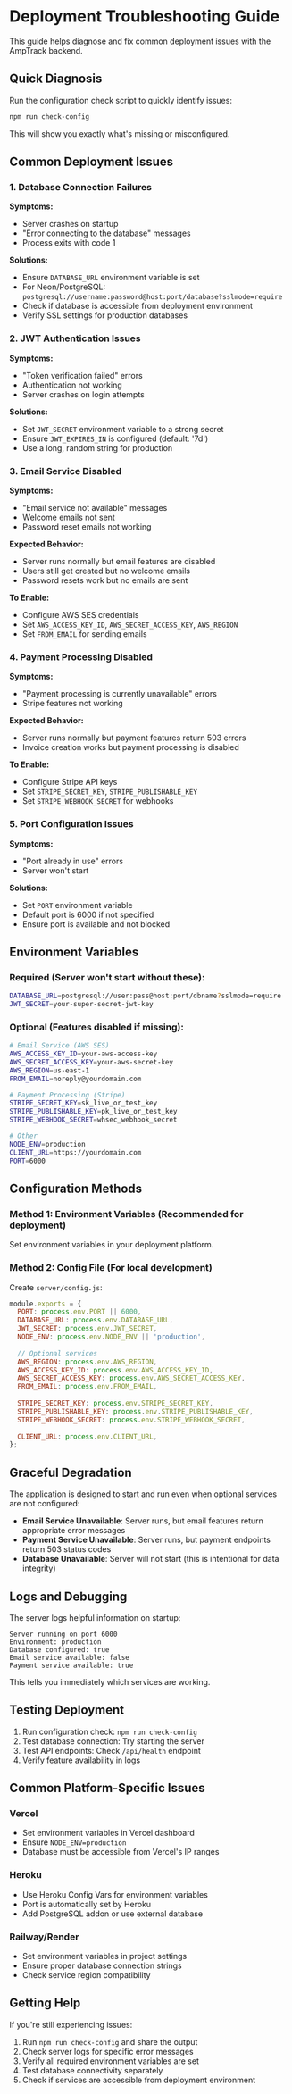 # Deployment Troubleshooting Guide

This guide helps diagnose and fix common deployment issues with the AmpTrack backend.

## Quick Diagnosis

Run the configuration check script to quickly identify issues:

```bash
npm run check-config
```

This will show you exactly what's missing or misconfigured.

## Common Deployment Issues

### 1. Database Connection Failures

**Symptoms:**
- Server crashes on startup
- "Error connecting to the database" messages
- Process exits with code 1

**Solutions:**
- Ensure `DATABASE_URL` environment variable is set
- For Neon/PostgreSQL: `postgresql://username:password@host:port/database?sslmode=require`
- Check if database is accessible from deployment environment
- Verify SSL settings for production databases

### 2. JWT Authentication Issues

**Symptoms:**
- "Token verification failed" errors
- Authentication not working
- Server crashes on login attempts

**Solutions:**
- Set `JWT_SECRET` environment variable to a strong secret
- Ensure `JWT_EXPIRES_IN` is configured (default: '7d')
- Use a long, random string for production

### 3. Email Service Disabled

**Symptoms:**
- "Email service not available" messages
- Welcome emails not sent
- Password reset emails not working

**Expected Behavior:**
- Server runs normally but email features are disabled
- Users still get created but no welcome emails
- Password resets work but no emails are sent

**To Enable:**
- Configure AWS SES credentials
- Set `AWS_ACCESS_KEY_ID`, `AWS_SECRET_ACCESS_KEY`, `AWS_REGION`
- Set `FROM_EMAIL` for sending emails

### 4. Payment Processing Disabled

**Symptoms:**
- "Payment processing is currently unavailable" errors
- Stripe features not working

**Expected Behavior:**
- Server runs normally but payment features return 503 errors
- Invoice creation works but payment processing is disabled

**To Enable:**
- Configure Stripe API keys
- Set `STRIPE_SECRET_KEY`, `STRIPE_PUBLISHABLE_KEY`
- Set `STRIPE_WEBHOOK_SECRET` for webhooks

### 5. Port Configuration Issues

**Symptoms:**
- "Port already in use" errors
- Server won't start

**Solutions:**
- Set `PORT` environment variable
- Default port is 6000 if not specified
- Ensure port is available and not blocked

## Environment Variables

### Required (Server won't start without these):
```bash
DATABASE_URL=postgresql://user:pass@host:port/dbname?sslmode=require
JWT_SECRET=your-super-secret-jwt-key
```

### Optional (Features disabled if missing):
```bash
# Email Service (AWS SES)
AWS_ACCESS_KEY_ID=your-aws-access-key
AWS_SECRET_ACCESS_KEY=your-aws-secret-key
AWS_REGION=us-east-1
FROM_EMAIL=noreply@yourdomain.com

# Payment Processing (Stripe)
STRIPE_SECRET_KEY=sk_live_or_test_key
STRIPE_PUBLISHABLE_KEY=pk_live_or_test_key
STRIPE_WEBHOOK_SECRET=whsec_webhook_secret

# Other
NODE_ENV=production
CLIENT_URL=https://yourdomain.com
PORT=6000
```

## Configuration Methods

### Method 1: Environment Variables (Recommended for deployment)
Set environment variables in your deployment platform.

### Method 2: Config File (For local development)
Create `server/config.js`:
```javascript
module.exports = {
  PORT: process.env.PORT || 6000,
  DATABASE_URL: process.env.DATABASE_URL,
  JWT_SECRET: process.env.JWT_SECRET,
  NODE_ENV: process.env.NODE_ENV || 'production',
  
  // Optional services
  AWS_REGION: process.env.AWS_REGION,
  AWS_ACCESS_KEY_ID: process.env.AWS_ACCESS_KEY_ID,
  AWS_SECRET_ACCESS_KEY: process.env.AWS_SECRET_ACCESS_KEY,
  FROM_EMAIL: process.env.FROM_EMAIL,
  
  STRIPE_SECRET_KEY: process.env.STRIPE_SECRET_KEY,
  STRIPE_PUBLISHABLE_KEY: process.env.STRIPE_PUBLISHABLE_KEY,
  STRIPE_WEBHOOK_SECRET: process.env.STRIPE_WEBHOOK_SECRET,
  
  CLIENT_URL: process.env.CLIENT_URL,
};
```

## Graceful Degradation

The application is designed to start and run even when optional services are not configured:

- **Email Service Unavailable**: Server runs, but email features return appropriate error messages
- **Payment Service Unavailable**: Server runs, but payment endpoints return 503 status codes
- **Database Unavailable**: Server will not start (this is intentional for data integrity)

## Logs and Debugging

The server logs helpful information on startup:
```
Server running on port 6000
Environment: production
Database configured: true
Email service available: false
Payment service available: true
```

This tells you immediately which services are working.

## Testing Deployment

1. Run configuration check: `npm run check-config`
2. Test database connection: Try starting the server
3. Test API endpoints: Check `/api/health` endpoint
4. Verify feature availability in logs

## Common Platform-Specific Issues

### Vercel
- Set environment variables in Vercel dashboard
- Ensure `NODE_ENV=production`
- Database must be accessible from Vercel's IP ranges

### Heroku
- Use Heroku Config Vars for environment variables
- Port is automatically set by Heroku
- Add PostgreSQL addon or use external database

### Railway/Render
- Set environment variables in project settings
- Ensure proper database connection strings
- Check service region compatibility

## Getting Help

If you're still experiencing issues:

1. Run `npm run check-config` and share the output
2. Check server logs for specific error messages
3. Verify all required environment variables are set
4. Test database connectivity separately
5. Check if services are accessible from deployment environment 